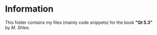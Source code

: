 # Information
This folder contains my files (mainly code snippets) for the book  **"Qt 5.3"** by *M. Shlee*.
